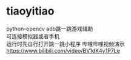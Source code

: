 # tiaoyitiao
python-opencv adb跳一跳游戏辅助   
可连接模拟器或者手机   
运行时先自行打开跳一跳小程序
哔哩哔哩视频演示   
https://www.bilibili.com/video/BV1dK4y1P7Le
